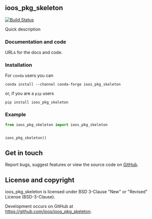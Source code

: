 ## ioos_pkg_skeleton

[![Build Status](https://travis-ci.com/ioos/ioos-python-package-skeleton.svg?branch=master)](https://travis-ci.com/ioos/ioos-python-package-skeleton)

Quick description

### Documentation and code

URLs for the docs and code.

### Installation

For `conda` users you can

```shell
conda install --channel conda-forge ioos_pkg_skeleton
```

or, if you are a `pip` users

```shell
pip install ioos_pkg_skeleton
```

### Example

```python
from ioos_pkg_skeleton import ioos_pkg_skeleton


ioos_pkg_skeleton()
```


## Get in touch

Report bugs, suggest features or view the source code on [GitHub](https://github.com/ioos/ioos_pkg_skeleton/issues).


## License and copyright

ioos_pkg_skeleton is licensed under BSD 3-Clause "New" or "Revised" License (BSD-3-Clause).

Development occurs on GitHub at <https://github.com/ioos/ioos_pkg_skeleton>.
